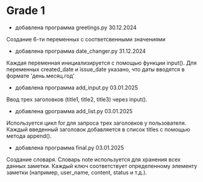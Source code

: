 
#                        Grade 1
                        
- добавлена программа greetings.py 30.12.2024

Создание 6-ти переменных с соответсвенными значениями
  
- добавлена программа date_changer.py 31.12.2024

Каждая переменная инициализируется с помощью функции input().
Для переменных created_date и issue_date указано, что даты вводятся в формате 'день.месяц.год'
  
- добавлена программа add_input.py 03.01.2025

Ввод трех заголовков (title1, title2, title3) через input().
  
- добавлена gрограмма add_list.py 03.01.2025

Используется цикл for для запроса трех заголовков у пользователя.
Каждый введенный заголовок добавляется в список titles с помощью метода append().
  
- добавлена программа final.py 03.01.2025

Создание словаря. Словарь note используется для хранения всех данных заметки. Каждый ключ соответствует определенному элементу заметки (например, user_name, content, status и т.д.).
